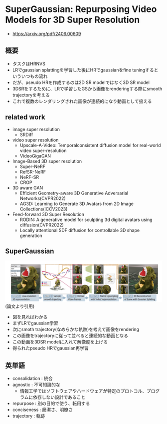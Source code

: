 # SuperGaussian: Repurposing Video Models for 3D Super Resolution
- https://arxiv.org/pdf/2406.00609

## 概要
- タスクはHRNVS
- LRでgaussian splattingを学習した後にHRでgaussianをfine tuningするといういつもの流れ
- だが、pseudo HRを作成するのは2D SR modelではなく3D SR model
- 3DSRをするために、LRで学習したGSから画像をrenderingする際にsmooth trajectoryを考える
- これで複数のレンダリングされた画像が連続的になり動画として扱える


## related work
- image super resolution
  - SRDiff
- video super resolution
  - Upscale-A-Video: Temporalconsistent diffusion model for real-world video super-resolution
  - VideoGigaGAN
- Image-Based 3D super resolution
  - Super-NeRF
  - RefSR-NeRF
  - NeRF-SR
  - CROP
- 3D aware GAN
  - Efficient Geometry-aware 3D Generative Adversarial Networks(CVPR2022)
  - AG3D: Learning to Generate 3D Avatars from 2D Image Collections(ICCV2023)
- Feed-forward 3D Super Resolution
  - RODIN: A generative model for sculpting 3d digital avatars using diffusion(CVPR2022)
  - Locally attentional SDF diffusion for controllable 3D shape generation

## SuperGaussian
![arch](./images/arch.png)
(論文より引用)
- 図を見ればわかる
- まずLRでgaussian学習
- 次にsmoth trajectory(なめらかな軌跡)を考えて画像をrendering
- この画像をtrajectoryに従って並べると連続的な動画となる
- この動画を3DSR modelに入れて解像度を上げる
- 得られたpseudo HRでgaussian再学習

## 英単語
- consolidation : 統合
- agnostic : 不可知論的な
  - 情報工学ではソフトウェアやハードウェアが特定のプロトコル、プログラムに依存しない設計であること
- repurpose : 別の目的で使う、転用する
- conciseness : 簡潔さ、明瞭さ
- trajectory : 軌跡
